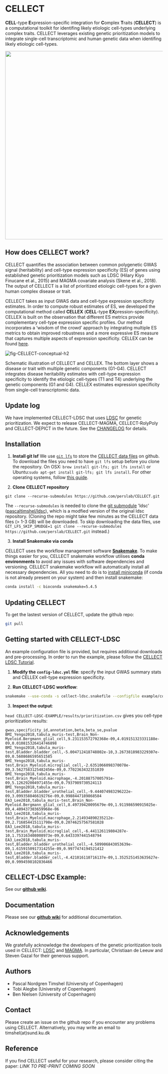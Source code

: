 # CELLECT

**CELL**-type **E**xpression-specific integration for **C**omplex **T**raits (**CELLECT**) is a computational toolkit for  identifing likely etiologic cell-types underlying complex traits. CELLECT leverages existing genetic prioritization models to integrate single-cell transcriptomic and human genetic data when identifing likely etiologic cell-types. 

<!---
![fig-integration](https://user-images.githubusercontent.com/5487016/62281981-0cb33d00-b44f-11e9-8c0b-24aaa2b7d286.png)
--->

<p align="center">
    <img src="https://user-images.githubusercontent.com/5487016/62281981-0cb33d00-b44f-11e9-8c0b-24aaa2b7d286.png" width="600"/>
</p>



## How does CELLECT work?

CELLECT quantifies the association between common polygenetic GWAS signal (heritability) and cell-type expression specificity (ES) of genes using established genetic prioritization models such as LDSC (Hilary Kiyo Finucane et al., 2015) and MAGMA covariate analysis (Skene et al., 2018). The output of CELLECT is a list of prioritized etiologic cell-types for a given human complex disease or trait.


CELLECT takes as input GWAS data and cell-type expression specificity estimates. In order to compute robust estimates of ES, we developed the computational method called **CELLEX** (**CELL**-type **EX**pression-specificity). CELLEX is built on the observation that different ES metrics provide complementary cell-type expression specific profiles. Our method incorporates a ‘wisdom of the crowd’ approach by integrating multiple ES metrics to obtain improved robustness and a more expressive ES measure that captures multiple aspects of expression specificity.  CELLEX can be found [here](https://github.com/perslab/CELLEX).

![fig-CELLECT-conceptual-h2](https://user-images.githubusercontent.com/5487016/62367093-e3ff7600-b528-11e9-8879-8f69005fbea5.png)

Schematic illustration of CELLECT and CELLEX. The bottom layer shows a disease or trait with multiple genetic components (G1-G4). CELLECT integrates disease heritability estimates with cell-type expression specificity to identify the etiologic cell-types (T1 and T4) underlying the genetic components (G1 and G4). CELLEX estimates expression specificity from single-cell transcriptomic data.

## Update log

We have implemented CELLECT-LDSC that uses [LDSC](https://github.com/bulik/ldsc) for genetic prioritization. We expect to release CELLECT-MAGMA, CELLECT-RolyPoly and CELLECT-DEPICT in the future. See the [CHANGELOG](https://github.com/perslab/CELLECT/blob/master/CHANGELOG.md) for details.

## Installation

1. **Install git lsf**
We use [`git lfs`](https://git-lfs.github.com/) to store the [CELLECT data files](https://github.com/perslab/CELLECT/data) on github. To download the files you need to have `git lfs` setup before you clone the repository.
On OSX: `brew install git-lfs; git lfs install` or Ubuntu:`sudo apt-get install git-lfs; git lfs install`. For other operating systems, follow [this guide](https://github.com/git-lfs/git-lfs/wiki/Installation).

2. **Clone CELLECT repository**
```
git clone --recurse-submodules https://github.com/perslab/CELLECT.git
```
The `--recurse-submodules` is needed to clone the [git submodule](https://git-scm.com/book/en/v2/Git-Tools-Submodules) 'ldsc' ([pascaltimshel/ldsc](https://github.com/pascaltimshel/ldsc)), which is a modfied version of the original ldsc repository.
(Cloning the repo might take few minutes as the CELLECT data files (> 1-3 GB) will be downloaded. To skip downloading the data files, use `GIT_LFS_SKIP_SMUDGE=1 git clone --recurse-submodules https://github.com/perslab/CELLECT.git` instead.)

3. **Install Snakemake via conda**

CELLECT uses the workflow management software [**Snakemake**](https://snakemake.readthedocs.io/en/stable/). To make things easier for you, CELLECT snakemake workflow utilises **conda environments** to avoid any issues with software dependencies and versioning. CELLECT snakemake workflow will automatically install all necessary dependencies. All you need to do is to [install miniconda](https://conda.io/projects/conda/en/latest/user-guide/install/index.html) (if conda is not already present on your system) and then install snakemake:
   
```bash
conda install -c bioconda snakemake=5.4.5
```

## Updating CELLECT

To get the lastest version of CELLECT, update the github repo:

```bash
git pull
```

## Getting started with CELLECT-LDSC

An example configuration file is provided, but requires additional downloads and pre-processing. In order to run the example, please follow the [CELLECT LDSC Tutorial](https://github.com/perslab/CELLECT/wiki/CELLECT-LDSC-Tutorial).


1. **Modify the `config-ldsc.yml` file**: specify the input GWAS summary stats and CELLEX cell-type expression specificity.

2. **Run CELLECT-LDSC workflow**:

```bash
snakemake --use-conda -s cellect-ldsc.snakefile --configfile example/config-ldsc_example.yml
```

3. **Inspect the output**:

```head CELLECT-LDSC-EXAMPLE/results/prioritization.csv```
gives you cell-type prioritization results:
```
gwas,specificity_id,annotation,beta,beta_se,pvalue
BMI_Yengo2018,tabula_muris-test,Brain_Non-Myeloid.Bergmann_glial_cell,9.231153572792368e-09,4.019151323331188e-09,0.010815326414746898
BMI_Yengo2018,tabula_muris-test,Bladder.bladder_cell,-5.004712418748802e-10,3.2673818983229307e-09,0.5608686595651585
BMI_Yengo2018,tabula_muris-test,Brain_Myeloid.microglial_cell,-2.6351066098370078e-09,3.5627583125482456e-09,0.7702363432351039
BMI_Yengo2018,tabula_muris-test,Brain_Myeloid.macrophage,-4.20188757005791e-09,5.126292004971455e-09,0.7937989730524113
BMI_Yengo2018,tabula_muris-test,Bladder.bladder_urothelial_cell,-9.444074983296222e-09,3.099358846619276e-09,0.9988447189868584
EA3_Lee2018,tabula_muris-test,Brain_Non-Myeloid.Bergmann_glial_cell,8.49739420095679e-09,1.911986590915025e-09,4.409437303659968e-06
EA3_Lee2018,tabula_muris-test,Brain_Myeloid.macrophage,2.214934890235212e-09,2.716854415111798e-09,0.20746257567581028
EA3_Lee2018,tabula_muris-test,Brain_Myeloid.microglial_cell,-6.441126119804287e-10,1.753163408008973e-09,0.6433397441548794
EA3_Lee2018,tabula_muris-test,Bladder.bladder_urothelial_cell,-4.589906843053639e-09,1.6159150917314255e-09,0.9977474194521412
EA3_Lee2018,tabula_muris-test,Bladder.bladder_cell,-4.421016110716137e-09,1.3525251453635627e-09,0.9994598102836466
```

## CELLECT-LDSC Example: 

See our [**github wiki**](https://github.com/perslab/CELLECT/wiki).

## Documentation

Please see our [**github wiki**](https://github.com/perslab/CELLECT/wiki) for additional documentation.

## Acknowledgements

We gratefully acknowledge the developers of the genetic prioritization tools used in  CELLECT: [LDSC](https://github.com/bulik/ldsc) and [MAGMA](http://ctglab.nl/software/magma). In particular, Christiaan de Leeuw and Steven Gazal for their generous support. 


## Authors

- Pascal Nordgren Timshel (University of Copenhagen)
- Tobi Alegbe (University of Copenhagen)
- Ben Nielsen (University of Copenhagen)

## Contact

Please create an issue on the github repo if you encounter any problems using CELLECT. 
Alternatively, you may write an email to timshel(at)sund.ku.dk

## Reference
If you find CELLECT useful for your research, please consider citing the paper:
*LINK TO PRE-PRINT COMING SOON*
